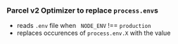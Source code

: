 ### Parcel v2 Optimizer to replace `process.env`s

- reads `.env` file when ` NODE_ENV` !== `production`
- replaces occurences of `process.env.X` with the value

